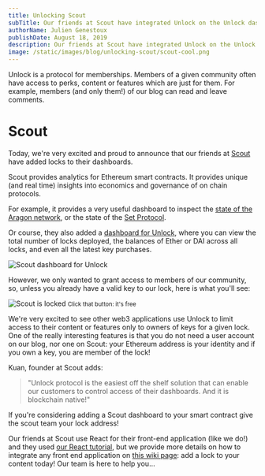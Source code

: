 ```yaml
---
title: Unlocking Scout
subTitle: Our friends at Scout have integrated Unlock on the Unlock dashboard. Here's how it works
authorName: Julien Genestoux
publishDate: August 18, 2019
description: Our friends at Scout have integrated Unlock on the Unlock dashboard. Here's how it works
image: /static/images/blog/unlocking-scout/scout-cool.png
---
```


Unlock is a protocol for memberships. Members of a given community often have access to perks, content or features which are just for them. For example, members (and only them!) of our blog can read and leave comments.

# Scout

Today, we're very excited and proud to announce that our friends at [Scout](https://scout.cool/) have added locks to their dashboards.

Scout provides analytics for Ethereum smart contracts. It provides unique (and real time) insights into economics and governance of on chain protocols.

For example, it provides a very useful dashboard to inspect the [state of the Aragon network](https://scout.cool/aragon/mainnet), or the state of the [Set Protocol](https://scout.cool/setprotocol/mainnet).

Or course, they also added a [dashboard for Unlock](https://scout.cool/unlockprotocol/mainnet), where you can view the total number of locks deployed, the balances of Ether or DAI across all locks, and even all the latest key purchases.

![Scout dashboard for Unlock](/static/images/blog/unlocking-scout/unlock-scout-dashboard.png)

However, we only wanted to grant access to members of our community, so, unless you already have a valid key to our lock, here is what you'll see:

![Scout is locked](/static/images/blog/unlocking-scout/scout-locked.png)
<small>Click that button: it's free</small>

We're very excited to see other web3 applications use Unlock to limit access to their content or features only to owners of keys for a given lock.
One of the really interesting features is that you do not need a user account on our blog, nor one on Scout: your Ethereum address is your identity and if you own a key, you are member of the lock!

Kuan, founder at Scout adds:

> "Unlock protocol is the easiest off the shelf solution that can enable our customers to control access of their dashboards. And it is blockchain native!"

If you're considering adding a Scout dashboard to your smart contract give the scout team your lock address!

Our friends at Scout use React for their front-end application (like we do!) and they used [our React tutorial](/blog/integratating-unlock-react), but we provide more details on how to integrate any front end application on [this wiki page](https://github.com/unlock-protocol/unlock/wiki/Integrating-Unlock-on-your-site): add a lock to your content today! Our team is here to help you...
